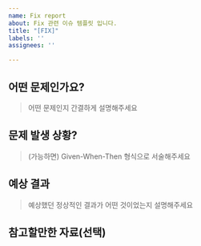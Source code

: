 ```yaml
---
name: Fix report
about: Fix 관련 이슈 템플릿 입니다.
title: "[FIX]"
labels: ''
assignees: ''

---
```


## 어떤 문제인가요?

> 어떤 문제인지 간결하게 설명해주세요

## 문제 발생 상황?

> (가능하면) Given-When-Then 형식으로 서술해주세요

## 예상 결과

> 예상했던 정상적인 결과가 어떤 것이었는지 설명해주세요

## 참고할만한 자료(선택)

